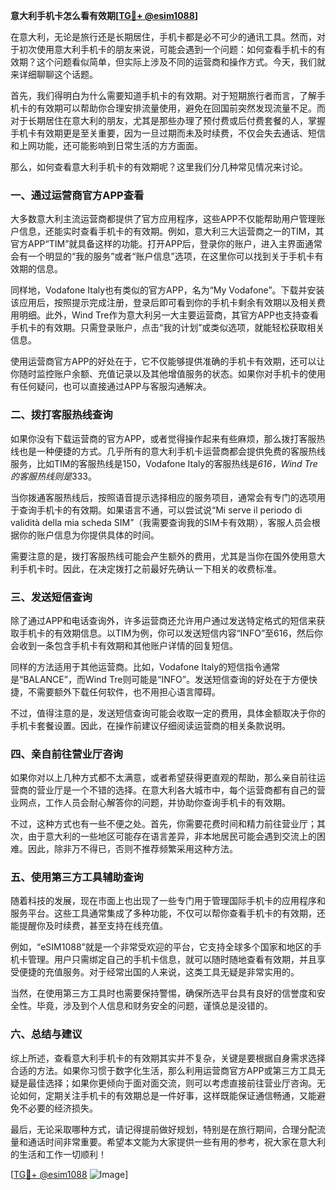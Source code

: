 **意大利手机卡怎么看有效期[[TG💪+ @esim1088](https://t.me/s/esim1088)]**

在意大利，无论是旅行还是长期居住，手机卡都是必不可少的通讯工具。然而，对于初次使用意大利手机卡的朋友来说，可能会遇到一个问题：如何查看手机卡的有效期？这个问题看似简单，但实际上涉及不同的运营商和操作方式。今天，我们就来详细聊聊这个话题。

首先，我们得明白为什么需要知道手机卡的有效期。对于短期旅行者而言，了解手机卡的有效期可以帮助你合理安排流量使用，避免在回国前突然发现流量不足。而对于长期居住在意大利的朋友，尤其是那些办理了预付费或后付费套餐的人，掌握手机卡有效期更是至关重要，因为一旦过期而未及时续费，不仅会失去通话、短信和上网功能，还可能影响到日常生活的方方面面。

那么，如何查看意大利手机卡的有效期呢？这里我们分几种常见情况来讨论。

### 一、通过运营商官方APP查看

大多数意大利主流运营商都提供了官方应用程序，这些APP不仅能帮助用户管理账户信息，还能实时查看手机卡的有效期。例如，意大利三大运营商之一的TIM，其官方APP“TIM”就具备这样的功能。打开APP后，登录你的账户，进入主界面通常会有一个明显的“我的服务”或者“账户信息”选项，在这里你可以找到关于手机卡有效期的信息。

同样地，Vodafone Italy也有类似的官方APP，名为“My Vodafone”。下载并安装该应用后，按照提示完成注册，登录后即可看到你的手机卡剩余有效期以及相关费用明细。此外，Wind Tre作为意大利另一大主要运营商，其官方APP也支持查看手机卡的有效期。只需登录账户，点击“我的计划”或类似选项，就能轻松获取相关信息。

使用运营商官方APP的好处在于，它不仅能够提供准确的手机卡有效期，还可以让你随时监控账户余额、充值记录以及其他增值服务的状态。如果你对手机卡的使用有任何疑问，也可以直接通过APP与客服沟通解决。

### 二、拨打客服热线查询

如果你没有下载运营商的官方APP，或者觉得操作起来有些麻烦，那么拨打客服热线也是一种便捷的方式。几乎所有的意大利手机卡运营商都会提供免费的客服热线服务，比如TIM的客服热线是150，Vodafone Italy的客服热线是*616，Wind Tre的客服热线则是*333。

当你拨通客服热线后，按照语音提示选择相应的服务项目，通常会有专门的选项用于查询手机卡的有效期。如果语言不通，可以尝试说“Mi serve il periodo di validità della mia scheda SIM”（我需要查询我的SIM卡有效期），客服人员会根据你的账户信息为你提供具体的时间。

需要注意的是，拨打客服热线可能会产生额外的费用，尤其是当你在国外使用意大利手机卡时。因此，在决定拨打之前最好先确认一下相关的收费标准。

### 三、发送短信查询

除了通过APP和电话查询外，许多运营商还允许用户通过发送特定格式的短信来获取手机卡的有效期信息。以TIM为例，你可以发送短信内容“INFO”至616，然后你会收到一条包含手机卡有效期和其他账户详情的回复短信。

同样的方法适用于其他运营商。比如，Vodafone Italy的短信指令通常是“BALANCE”，而Wind Tre则可能是“INFO”。发送短信查询的好处在于方便快捷，不需要额外下载任何软件，也不用担心语言障碍。

不过，值得注意的是，发送短信查询可能会收取一定的费用，具体金额取决于你的手机卡套餐设置。因此，在操作前建议仔细阅读运营商的相关条款说明。

### 四、亲自前往营业厅咨询

如果你对以上几种方式都不太满意，或者希望获得更直观的帮助，那么亲自前往运营商的营业厅是一个不错的选择。在意大利各大城市中，每个运营商都有自己的营业网点，工作人员会耐心解答你的问题，并协助你查询手机卡的有效期。

不过，这种方式也有一些不便之处。首先，你需要花费时间和精力前往营业厅；其次，由于意大利的一些地区可能存在语言差异，非本地居民可能会遇到交流上的困难。因此，除非万不得已，否则不推荐频繁采用这种方法。

### 五、使用第三方工具辅助查询

随着科技的发展，现在市面上也出现了一些专门用于管理国际手机卡的应用程序和服务平台。这些工具通常集成了多种功能，不仅可以帮你查看手机卡的有效期，还能提醒你及时续费，甚至支持在线充值。

例如，“eSIM1088”就是一个非常受欢迎的平台，它支持全球多个国家和地区的手机卡管理。用户只需绑定自己的手机卡信息，就可以随时随地查看有效期，并且享受便捷的充值服务。对于经常出国的人来说，这类工具无疑是非常实用的。

当然，在使用第三方工具时也需要保持警惕，确保所选平台具有良好的信誉度和安全性。毕竟，涉及到个人信息和财务安全的问题，谨慎总是没错的。

### 六、总结与建议

综上所述，查看意大利手机卡的有效期其实并不复杂，关键是要根据自身需求选择合适的方法。如果你习惯于数字化生活，那么利用运营商官方APP或第三方工具无疑是最佳选择；如果你更倾向于面对面交流，则可以考虑直接前往营业厅咨询。无论如何，定期关注手机卡的有效期总是一件好事，这样既能保证通信畅通，又能避免不必要的经济损失。

最后，无论采取哪种方式，请记得提前做好规划，特别是在旅行期间，合理分配流量和通话时间非常重要。希望本文能为大家提供一些有用的参考，祝大家在意大利的生活和工作一切顺利！

[[TG💪+ @esim1088](https://t.me/s/esim1088) ![Image](https://i.postimg.cc/4NQfJmqS/Snipaste-2025-05-13-00-14-12.png)]